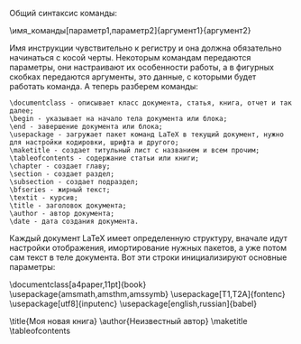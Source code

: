  
Общий синтаксис команды:

\имя_команды[параметр1,параметр2]{аргумент1}{аргумент2}

Имя инструкции чувствительно к регистру и она должна обязательно начинаться с косой черты. Некоторым командам передаются параметры, они настраивают их особенности работы, а в фигурных скобках передаются аргументы, это данные, с которыми будет работать команда. А теперь разберем команды:

    \documentclass - описывает класс документа, статья, книга, отчет и так далее;
    \begin - указывает на начало тела документа или блока;
    \end - завершение документа или блока;
    \usepackage - загружает пакет команд LaTeX в текущий документ, нужно для настройки кодировки, шрифта и другого;
    \maketitle - создает титульный лист с названием и всем прочим;
    \tableofcontents - содержание статьи или книги;
    \chapter - создает главу;
    \section - создает раздел;
    \subsection - создает подраздел;
    \bfseries - жирный текст;
    \textit - курсив;
    \title - заголовок документа;
    \author - автор документа;
    \date - дата создания документа.

Каждый документ LaTeX имеет определенную структуру, вначале идут настройки отображения, имортирование нужных пакетов, а уже потом сам текст в теле документа. Вот эти строки инициализируют основные параметры:

\documentclass[a4paper,11pt]{book}
\usepackage{amsmath,amsthm,amssymb}
\usepackage[T1,T2A]{fontenc}
\usepackage[utf8]{inputenc}
\usepackage[english,russian]{babel}

\title{Моя новая книга}
\author{Неизвестный автор}
\maketitle
\tableofcontents
